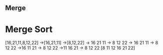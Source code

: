 ## Merge
# Merge Sort
[16,21,11,8,12,22]
->[16,21,11]                              ->[8,12,22]
-> 16   21 11                              ->  8   12 22
-> 16            21    11                       ->       8              12      22
->16     11 21                                  -> 8             12 22
->11 16 21                                       -> 8 12 22
[8 11 12 16 21 22]
